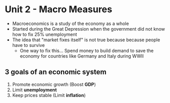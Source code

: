 # Unit 2 - Macro Measures

- Macroeconomics is a study of the economy as a whole
- Started during the Great Depression when the government did not know how to fix 25% unemployment
- The idea that "market fixes itself" is not true because because people have to survive
  - One way to fix this... Spend money to build demand to save the economy for countries like Germany and Italy during WWII

## 3 goals of an economic system

1. Promote economic growth (Boost **GDP**)
2. Limit **unemployment**
3. Keep prices stable (Limit **inflation**)